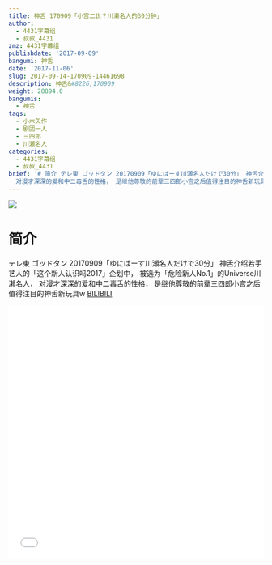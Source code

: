 ```yaml
---
title: 神舌 170909「小宫二世？川濑名人的30分钟」
author:
  - 4431字幕组
  - 叔叔_4431
zmz: 4431字幕组
publishdate: '2017-09-09'
bangumi: 神舌
date: '2017-11-06'
slug: 2017-09-14-170909-14461698
description: 神舌&#8226;170909
weight: 28894.0
bangumis:
  - 神舌
tags:
  - 小木矢作
  - 剧团一人
  - 三四郎
  - 川瀬名人
categories:
  - 4431字幕组
  - 叔叔_4431
brief: '# 简介 テレ東 ゴッドタン 20170909「ゆにばーす川瀬名人だけで30分」 神舌介绍若手艺人的「这个新人认识吗2017」企划中， 被选为「危险新人No.1」的Universe川濑名人，
  对漫才深深的爱和中二毒舌的性格， 是继他尊敬的前辈三四郎小宫之后值得注目的神舌新玩具w'
---
```

![](https://i.imgur.com/LqWra8m.png)
# 简介  
テレ東
ゴッドタン 20170909「ゆにばーす川瀬名人だけで30分」
神舌介绍若手艺人的「这个新人认识吗2017」企划中，
被选为「危险新人No.1」的Universe川濑名人，
对漫才深深的爱和中二毒舌的性格，
是继他尊敬的前辈三四郎小宫之后值得注目的神舌新玩具w
  [BILIBILI](https://www.bilibili.com/video/av14461698/)

  <iframe src="//www.bilibili.com/blackboard/player.html?aid=14461698" width="100%" height="500" frameborder="0" allowfullscreen="allowfullscreen"></iframe>
